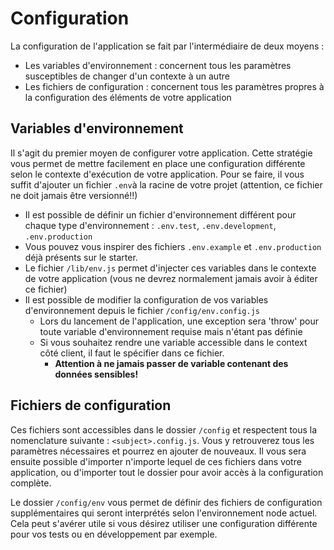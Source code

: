 # Configuration

La configuration de l'application se fait par l'intermédiaire de deux moyens :
- Les variables d'environnement : concernent tous les paramètres susceptibles de changer d'un contexte à un autre
- Les fichiers de configuration : concernent tous les paramètres propres à la configuration des éléments de votre application

## Variables d'environnement

Il s'agit du premier moyen de configurer votre application. Cette stratégie vous permet de mettre facilement en place une configuration différente selon le contexte d'exécution de votre application. Pour se faire, il vous suffit d'ajouter un fichier `.env`à la racine de votre projet (attention, ce fichier ne doit jamais être versionné!!)

- Il est possible de définir un fichier d'environnement différent pour chaque type d'environnement : `.env.test`,  `.env.development`, `.env.production`
- Vous pouvez vous inspirer des fichiers `.env.example`  et `.env.production` déjà présents sur le starter.
- Le fichier `/lib/env.js` permet d'injecter ces variables dans le contexte de votre application (vous ne devrez normalement jamais avoir à éditer ce fichier)
- Il est possible de modifier la configuration de vos variables d'environnement depuis le fichier `/config/env.config.js`
	- Lors du lancement de l'application, une exception sera 'throw' pour toute variable d'environnement requise mais n'étant pas définie
	- Si vous souhaitez rendre une variable accessible dans le context côté client, il faut le spécifier dans ce fichier.
		- **Attention à ne jamais passer de variable contenant des données sensibles!**


## Fichiers de configuration

Ces fichiers sont accessibles dans le dossier `/config` et respectent tous la nomenclature suivante : `<subject>.config.js`. Vous y retrouverez tous les paramètres nécessaires et pourrez en ajouter de nouveaux. Il vous sera ensuite possible d'importer n'importe lequel de ces fichiers dans votre application, ou d'importer tout le dossier pour avoir accès à la configuration complète. 

Le dossier `/config/env` vous permet de définir des fichiers de configuration supplémentaires qui seront interprétés selon l'environnement node actuel. Cela peut s'avérer utile si vous désirez utiliser une configuration différente pour vos tests ou en développement par exemple.
